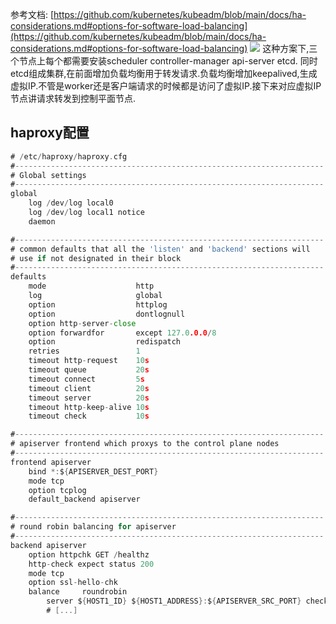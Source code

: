 参考文档: [https://github.com/kubernetes/kubeadm/blob/main/docs/ha-considerations.md#options-for-software-load-balancing](https://github.com/kubernetes/kubeadm/blob/main/docs/ha-considerations.md#options-for-software-load-balancing)
![](https://cdn.nlark.com/yuque/0/2023/svg/22303590/1689038998288-2ff6946c-db04-494d-80ee-38d521a00d59.svg#clientId=u11b4c486-2557-4&from=paste&height=611&id=uf8b147cc&originHeight=150&originWidth=200&originalType=url&ratio=1.25&rotation=0&showTitle=false&status=done&style=none&taskId=uaa514fc5-83fe-4c2d-aedc-4725332276f&title=&width=814)
这种方案下,三个节点上每个都需要安装scheduler controller-manager api-server etcd.
同时etcd组成集群,在前面增加负载均衡用于转发请求.负载均衡增加keepalived,生成虚拟IP.不管是worker还是客户端请求的时候都是访问了虚拟IP.接下来对应虚拟IP节点讲请求转发到控制平面节点.

## haproxy配置
```go
# /etc/haproxy/haproxy.cfg
#---------------------------------------------------------------------
# Global settings
#---------------------------------------------------------------------
global
    log /dev/log local0
    log /dev/log local1 notice
    daemon

#---------------------------------------------------------------------
# common defaults that all the 'listen' and 'backend' sections will
# use if not designated in their block
#---------------------------------------------------------------------
defaults
    mode                    http
    log                     global
    option                  httplog
    option                  dontlognull
    option http-server-close
    option forwardfor       except 127.0.0.0/8
    option                  redispatch
    retries                 1
    timeout http-request    10s
    timeout queue           20s
    timeout connect         5s
    timeout client          20s
    timeout server          20s
    timeout http-keep-alive 10s
    timeout check           10s

#---------------------------------------------------------------------
# apiserver frontend which proxys to the control plane nodes
#---------------------------------------------------------------------
frontend apiserver
    bind *:${APISERVER_DEST_PORT}
    mode tcp
    option tcplog
    default_backend apiserver

#---------------------------------------------------------------------
# round robin balancing for apiserver
#---------------------------------------------------------------------
backend apiserver
    option httpchk GET /healthz
    http-check expect status 200
    mode tcp
    option ssl-hello-chk
    balance     roundrobin
        server ${HOST1_ID} ${HOST1_ADDRESS}:${APISERVER_SRC_PORT} check
        # [...]
```
